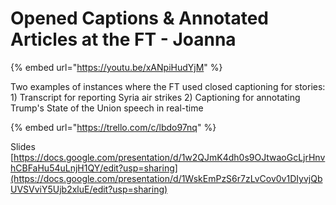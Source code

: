 # Opened Captions & Annotated Articles at the FT - Joanna

{% embed url="https://youtu.be/xANpiHudYjM" %}

Two examples of instances where the FT used closed captioning for stories: 1\) Transcript for reporting Syria air strikes 2\) Captioning for annotating Trump's State of the Union speech in real-time

{% embed url="https://trello.com/c/lbdo97nq" %}

Slides [https://docs.google.com/presentation/d/1w2QJmK4dh0s9OJtwaoGcLjrHnvhCBFaHu54uLnjH1QY/edit?usp=sharing](https://docs.google.com/presentation/d/1WskEmPzS6r7zLvCov0v1DIyvjQbUVSVviY5Ujb2xluE/edit?usp=sharing)


